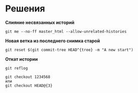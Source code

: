 # Решения

**Слияние несвязанных историй**
```
git me --no-ff master_html --allow-unrelated-histories
```

**Новая ветка из последнего снимка старой**
```
git reset $(git commit-tree HEAD^{tree} -m "A new start")
```

**Откат истории**
```
git reflog

git checkout 1234568
или
git checkout HEAD@{3}
```